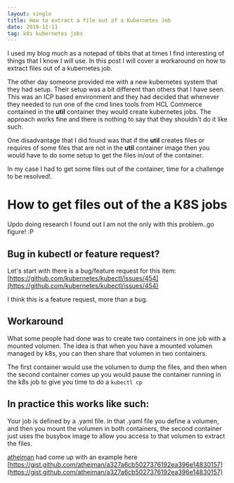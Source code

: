```yaml
---
layout: single
title: How to extract a file out of a Kubernetes Job
date: 2019-12-11
tag: k8s kubernetes jobs
---
```

I used my blog much as a notepad of tibits that at times I find interesting of things that I know I will use. In this post I will cover a workaround on how to extract files out of a kubernetes job.

The other day someone provided me with a new kubernetes system that they had setup. Their setup was a bit different than others that I have seen. This was an ICP based environment and they had decided that whenever they needed to run one of the cmd lines tools from HCL Commerce contained in the **util** container they would create kubernetes jobs. The approach works fine and there is nothing to say that they shouldn't do it like such.

One disadvantage that I did found was that if the **util** creates files or requires of some files that are not in the **util** container image then you would have to do some setup to get the files in/out of the container.

In my case I had to get some files out of the container,  time for a challenge to be resolved!.

# How to get files out of the a K8S jobs
Updo doing research I found out I am not the only with this problem..go figure! :P

## Bug in kubectl or feature request?
Let's start with there is a bug/feature request for this item: [https://github.com/kubernetes/kubectl/issues/454](https://github.com/kubernetes/kubectl/issues/454)

I think this is a feature request, more than a bug.

## Workaround
What some people had done was to create two containers in one job with a mounted volumen.
The idea is that when you have a mounted volumen managed by k8s, you can then share that volumen in two containers.

The first container would use the volumen to dump the files, and then when the second container comes up you would pause the container running in the k8s job to give you time to do a `kubectl cp`

## In practice this works like such:
Your job is defined by a .yaml file. In that .yaml file you define a volumen, and then you mount the volumen in both containers, the second container just uses the busybox image to allow you access to that volumen to extract the files.

[atheiman](https://gist.github.com/atheiman) had come up with an example here [https://gist.github.com/atheiman/a327a6cb5027376192ea396e14830157](https://gist.github.com/atheiman/a327a6cb5027376192ea396e14830157)
